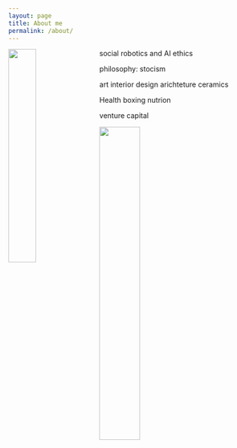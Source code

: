 ```yaml
---
layout: page
title: About me
permalink: /about/
---
```


<img style="float: left; margin: 0px 15px 15px 0px;" src="{{site.imgurl}}/Screen\ Shot\ 2020-06-29\ at\ 5.54.24\ PM.png" width="33%" />


social robotics and AI ethics

philosophy: stocism


art
interior design
arichteture
ceramics

Health
boxing
nutrion


venture capital


<img style="float: center; margin: 0px 15px 15px 0px;" src="{{site.imgurl}}/sig.PNG" width="40%" />
